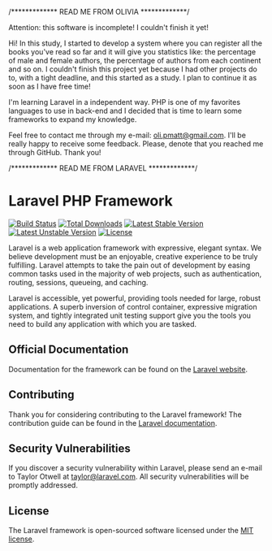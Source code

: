 /************* READ ME FROM OLIVIA *************/

Attention: this software is incomplete! I couldn't finish it yet!

Hi! In this study, I started to develop a system where you can register all the books you've read so far and it will give you statistics like: the percentage of male and female authors, the percentage of authors from each continent and so on. I couldn't finish this project yet because I had other projects do to, with a tight deadline, and this started as a study. I plan to continue it as soon as I have free time!

I'm learning Laravel in a independent way. PHP is one of my favorites languages to use in back-end and I decided that is time to learn some frameworks to expand my knowledge.

Feel free to contact me through my e-mail: oli.pmatt@gmail.com. I'll be really happy to receive some feedback. Please, denote that you reached me through GitHub. Thank you!

/************* READ ME FROM LARAVEL *************/

# Laravel PHP Framework

[![Build Status](https://travis-ci.org/laravel/framework.svg)](https://travis-ci.org/laravel/framework)
[![Total Downloads](https://poser.pugx.org/laravel/framework/d/total.svg)](https://packagist.org/packages/laravel/framework)
[![Latest Stable Version](https://poser.pugx.org/laravel/framework/v/stable.svg)](https://packagist.org/packages/laravel/framework)
[![Latest Unstable Version](https://poser.pugx.org/laravel/framework/v/unstable.svg)](https://packagist.org/packages/laravel/framework)
[![License](https://poser.pugx.org/laravel/framework/license.svg)](https://packagist.org/packages/laravel/framework)

Laravel is a web application framework with expressive, elegant syntax. We believe development must be an enjoyable, creative experience to be truly fulfilling. Laravel attempts to take the pain out of development by easing common tasks used in the majority of web projects, such as authentication, routing, sessions, queueing, and caching.

Laravel is accessible, yet powerful, providing tools needed for large, robust applications. A superb inversion of control container, expressive migration system, and tightly integrated unit testing support give you the tools you need to build any application with which you are tasked.

## Official Documentation

Documentation for the framework can be found on the [Laravel website](http://laravel.com/docs).

## Contributing

Thank you for considering contributing to the Laravel framework! The contribution guide can be found in the [Laravel documentation](http://laravel.com/docs/contributions).

## Security Vulnerabilities

If you discover a security vulnerability within Laravel, please send an e-mail to Taylor Otwell at taylor@laravel.com. All security vulnerabilities will be promptly addressed.

## License

The Laravel framework is open-sourced software licensed under the [MIT license](http://opensource.org/licenses/MIT).
